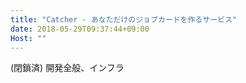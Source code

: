 ```yaml
---
title: "Catcher - あなただけのジョブカードを作るサービス"
date: 2018-05-29T09:37:44+09:00
Host: ""
---
```


(閉鎖済) 開発全般、インフラ

